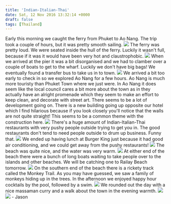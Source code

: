 ```yaml
---
title: 'Indian-Italian-Thai'
date: Sat, 12 Nov 2016 13:32:14 +0000
draft: false
tags: [Thailand]
---
```


Early this morning we caught the ferry from Phuket to Ao Nang. The trip took a couple of hours, but it was pretty smooth sailing. [![](http://jovialdragon.files.wordpress.com/2016/11/wp-image-1930019887jpg.jpg)](http://jovialdragon.files.wordpress.com/2016/11/wp-image-1930019887jpg.jpg) The ferry was pretty loud. We were seated inside the hull of the ferry. Luckily it wasn't full, because if it was it would have been very hot and claustrophobic. [![](http://jovialdragon.files.wordpress.com/2016/11/wp-image-925151870jpg.jpg)](http://jovialdragon.files.wordpress.com/2016/11/wp-image-925151870jpg.jpg) When we arrived at the pier it was a bit disorganised and we had to clamber over a couple of boats to get to the wharf. Luckily we don't have big bags! We eventually found a transfer bus to take us in to town. [![](http://jovialdragon.files.wordpress.com/2016/11/wp-image-38904027jpg.jpg)](http://jovialdragon.files.wordpress.com/2016/11/wp-image-38904027jpg.jpg) We arrived a bit too early to check in so we explored Ao Nang for a few hours. Ao Nang is much more touristy than Phuket Town where we just were. In Ao Nang it does seem like the local council cares a bit more about the town as in they actually have an alright promenade which they seem to make an effort to keep clean, and decorate with street art. There seems to be a lot of development going on. There is a new building going up opposite our hotel which I find hilarious because if you look closely you'll notice that the walls are not quite straight! This seems to be a common theme with the construction here. [![](http://jovialdragon.files.wordpress.com/2016/11/wp-image-483000856jpg.jpg)](http://jovialdragon.files.wordpress.com/2016/11/wp-image-483000856jpg.jpg) There's a huge amount of Indian-Italian-Thai restaurants with very pushy people outside trying to get you in. The good restaurants don't tend to need people outside to drum up business. Funny that. [![](http://jovialdragon.files.wordpress.com/2016/11/wp-image-726103546jpg.jpg)](http://jovialdragon.files.wordpress.com/2016/11/wp-image-726103546jpg.jpg) We ended up having lunch at Burger King just because it had good air conditioning, and we could get away from the pushy restaurants! [![](http://jovialdragon.files.wordpress.com/2016/11/wp-image-2011163520jpg.jpg)](http://jovialdragon.files.wordpress.com/2016/11/wp-image-2011163520jpg.jpg) The beach was quite nice, and the water was very warm. [![](http://jovialdragon.files.wordpress.com/2016/11/wp-image-1679632248jpg.jpg)](http://jovialdragon.files.wordpress.com/2016/11/wp-image-1679632248jpg.jpg) At either end of the beach there were a bunch of long boats waiting to take people over to the islands and other beaches. We will be catching one to Railay Beach tomorrow. [![](http://jovialdragon.files.wordpress.com/2016/11/wp-image-520042925jpg.jpg)](http://jovialdragon.files.wordpress.com/2016/11/wp-image-520042925jpg.jpg) On the southern end of the beach there is a rickety track called the Monkey Trail. As you may have guessed, we saw a family of monkeys hiding up in the trees. In the afternoon we enjoyed happy hour cocktails by the pool, followed by a swim. [![](http://jovialdragon.files.wordpress.com/2016/11/wp-image-1644662751jpg.jpg)](http://jovialdragon.files.wordpress.com/2016/11/wp-image-1644662751jpg.jpg) We rounded out the day with a nice massaman curry and a walk about the town in the evening warmth. [![](http://jovialdragon.files.wordpress.com/2016/11/wp-image-1235254121jpg.jpg)](http://jovialdragon.files.wordpress.com/2016/11/wp-image-1235254121jpg.jpg) [![](http://jovialdragon.files.wordpress.com/2016/11/wp-image-1320844567jpg.jpg)](http://jovialdragon.files.wordpress.com/2016/11/wp-image-1320844567jpg.jpg) \- Jason